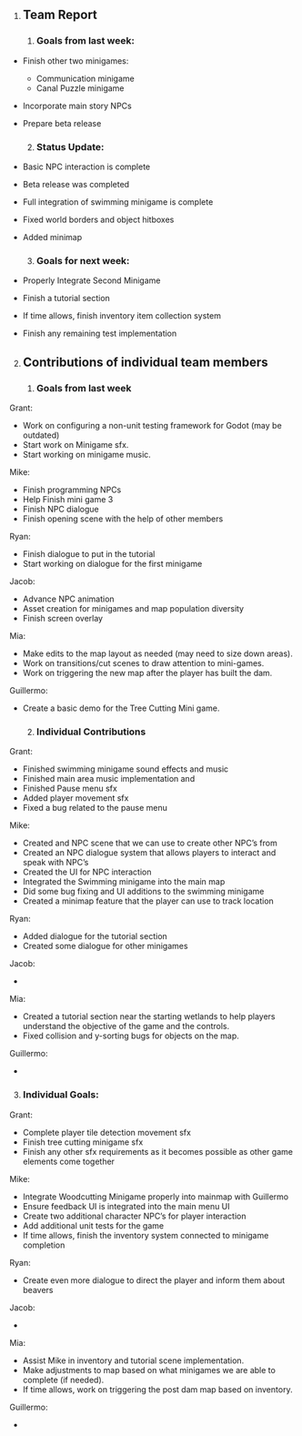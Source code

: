 

1. ##  Team Report

   1. ### Goals from last week:

* Finish other two minigames:  
  * Communication minigame  
  * Canal Puzzle minigame  
* Incorporate main story NPCs  
* Prepare beta release

  2. ### Status Update:

* Basic NPC interaction is complete  
* Beta release was completed   
* Full integration of swimming minigame is complete  
* Fixed world borders and object hitboxes  
* Added minimap

  3. ### Goals for next week:

* Properly Integrate Second Minigame  
* Finish a tutorial section  
* If time allows, finish inventory item collection system  
* Finish any remaining test implementation

2. ## Contributions of individual team members

   1. ### Goals from last week

Grant:

* Work on configuring a non-unit testing framework for Godot (may be outdated)  
* Start work on Minigame sfx.  
* Start working on minigame music.

Mike:

* Finish programming NPCs  
* Help Finish mini game 3  
* Finish NPC dialogue  
* Finish opening scene with the help of other members

Ryan:

* Finish dialogue to put in the tutorial  
* Start working on dialogue for the first minigame

Jacob:

* Advance NPC animation  
* Asset creation for minigames and map population diversity  
* Finish screen overlay

Mia:

* Make edits to the map layout as needed (may need to size down areas).  
* Work on transitions/cut scenes to draw attention to mini-games.  
* Work on triggering the new map after the player has built the dam. 

Guillermo:

* Create a basic demo for the Tree Cutting Mini game.  

  2. ###  Individual Contributions

Grant:

* Finished swimming minigame sound effects and music  
* Finished main area music implementation and   
* Finished Pause menu sfx  
* Added player movement sfx  
* Fixed a bug related to the pause menu

Mike:

* Created and NPC scene that we can use to create other NPC’s from  
* Created an NPC dialogue system that allows players to interact and speak with NPC’s  
* Created the UI for NPC interaction  
* Integrated the Swimming minigame into the main map  
* Did some bug fixing and UI additions to the swimming minigame  
* Created a minimap feature that the player can use to track location

Ryan:

* Added dialogue for the tutorial section  
* Created some dialogue for other minigames

Jacob:

* 

Mia:

* Created a tutorial section near the starting wetlands to help players understand the objective of the game and the controls.  
* Fixed collision and y-sorting bugs for objects on the map.

Guillermo:

* 

  3. ### Individual Goals:

Grant:

* Complete player tile detection movement sfx  
* Finish tree cutting minigame sfx  
* Finish any other sfx requirements as it becomes possible as other game elements come together

Mike:

* Integrate Woodcutting Minigame properly into mainmap with Guillermo  
* Ensure feedback UI is integrated into the main menu UI  
* Create two additional character NPC’s for player interaction  
* Add additional unit tests for the game  
* If time allows, finish the inventory system connected to minigame completion

Ryan:

* Create even more dialogue to direct the player and inform them about beavers

Jacob:

* 

Mia:

* Assist Mike in inventory and tutorial scene implementation.  
* Make adjustments to map based on what minigames we are able to complete (if needed).  
* If time allows, work on triggering the post dam map based on inventory.

Guillermo:

* 